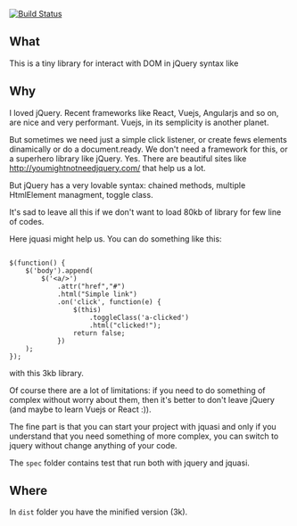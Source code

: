 [![Build Status](https://travis-ci.org/LucaRainone/jquasi.svg?branch=master)](https://travis-ci.org/LucaRainone/jquasi)

## What
This is a tiny library for interact with DOM in jQuery syntax like

## Why

I loved jQuery. Recent frameworks like React, Vuejs, Angularjs
and so on, are nice and very performant. Vuejs, in its semplicity
is another planet.

But sometimes we need just a simple click listener, 
or create fews elements dinamically or do a document.ready.
We don't need a framework for this, or a superhero
library like jQuery. 
Yes. There are beautiful sites like http://youmightnotneedjquery.com/
that help us a lot.

But jQuery has a very lovable syntax:
chained methods, multiple HtmlElement managment, toggle class.

It's sad to leave all this if we don't want to load 80kb
of library for few line of codes.

Here jquasi might help us. You can do something like this:


```

$(function() {
    $('body').append(
        $('<a/>')
            .attr("href","#")
            .html("Simple link")
            .on('click', function(e) {
                $(this)
                    .toggleClass('a-clicked')
                    .html("clicked!");
                return false;
            })
    );
});

```
with this 3kb library.

Of course there are a lot of limitations: if you need to do
something of complex without worry
about them, then it's better to don't leave jQuery
(and maybe to learn Vuejs or React :)). 

The fine part is that you can start your project with jquasi
and only if you understand that you need something of more complex,
you can switch to jquery without change anything of your code.

The `spec` folder contains test that run both with jquery and jquasi.

## Where

In `dist` folder you have the minified version (3k).

